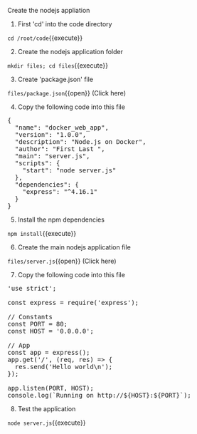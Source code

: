 Create the nodejs appliation

1. First 'cd' into the code directory

`cd /root/code`{{execute}}

2. Create the nodejs application folder

`mkdir files; cd files`{{execute}}
 
3. Create 'package.json' file 

 `files/package.json`{{open}} (Click here)

4. Copy the following code into this file

<pre class="file" data-target="clipboard">
{
  "name": "docker_web_app",
  "version": "1.0.0",
  "description": "Node.js on Docker",
  "author": "First Last <first.last@example.com>",
  "main": "server.js",
  "scripts": {
    "start": "node server.js"
  },
  "dependencies": {
    "express": "^4.16.1"
  }
}
</pre>

5. Install the npm dependencies 

`npm install`{{execute}}

6. Create the main nodejs application file

 `files/server.js`{{open}} (Click here)

7. Copy the following code into this file

<pre class="file" data-target="clipboard">
'use strict';

const express = require('express');

// Constants
const PORT = 80;
const HOST = '0.0.0.0';

// App
const app = express();
app.get('/', (req, res) => {
  res.send('Hello world\n');
});

app.listen(PORT, HOST);
console.log(`Running on http://${HOST}:${PORT}`);
</pre>

8. Test the application

`node server.js`{{execute}}
